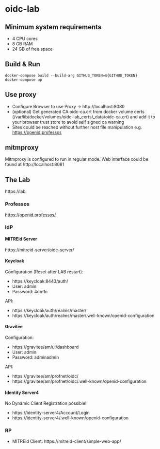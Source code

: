 # oidc-lab

## Minimum system requirements

- 4 CPU cores
- 8 GB RAM
- 24 GB of free space

## Build & Run

```
docker-compose build --build-arg GITHUB_TOKEN=${GITHUB_TOKEN}
docker-compose up
```

## Use proxy

- Configure Browser to use Proxy -> http://localhost:8080
- (optional) Get generated CA oidc-ca.crt from docker volume certs (/var/lib/docker/volumes/oidc-lab_certs/_data/oidc-ca.crt)
    and add it to your browser trust store to avoid self signed ca warning
- Sites could be reached without further host file manipulation e.g. https://openid.professos

## mitmproxy

Mitmproxy is configured to run in regular mode.
Web interface could be found at http://localhost:8081

## The Lab

https://lab

### Professos
 
https://openid.professos/

### IdP

#### MITREid Server
https://mitreid-server/oidc-server/

#### Keycloak

Configuration (Reset after LAB restart):
- https://keycloak:8443/auth/
- User: admin
- Password: 4dm1n

API:
- https://keycloak/auth/realms/master/
- https://keycloak/auth/realms/master/.well-known/openid-configuration

#### Gravitee

Configuration:
- https://gravitee/am/ui/dashboard
- User: admin
- Password: adminadmin

API:
- https://gravitee/am/profnet/oidc/
- https://gravitee/am/profnet/oidc/.well-known/openid-configuration

#### Identity Server4
No Dynamic Client Registration possible!

- https://identity-server4/Account/Login
- https://identity-server4/.well-known/openid-configuration

### RP

- MITREid Client: https://mitreid-client/simple-web-app/
